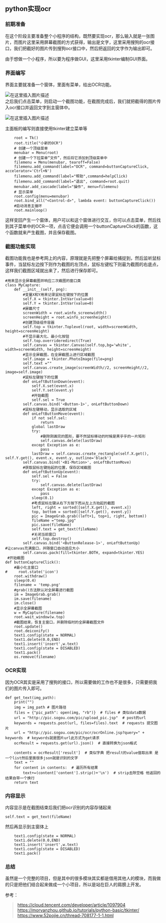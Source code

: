 ﻿##  python实现ocr  

###  前期准备    

在这个阶段主要准备整个小程序的结构，既然要实现ocr，那么输入就是一张图片，而图片这里采用屏幕截图的方式获得，输出是文字，这里采用搜狗的ocr接口，我们把截好的图片传到搜狗ocr接口中，然后把返回的文字作为输出即可。   

由于想做一个小程序，所以要为程序做GUI，这里采用tkinter编制GUI界面。   

### 界面编写  

界面主要就准备一个窗体，里面有菜单，给出OCR功能。  

![在这里插入图片描述](https://img-blog.csdnimg.cn/20181028152618872.jpg?x-oss-process=image/watermark,type_ZmFuZ3poZW5naGVpdGk,shadow_10,text_aHR0cHM6Ly9ibG9nLmNzZG4ubmV0L3FxXzI4ODg4ODM3,size_27,color_FFFFFF,t_70)   
之后我们点击菜单，则启动一个截图功能，在截图完成后，我们就把截得的图片传入ocr接口并返回文字到主窗体中。  

![在这里插入图片描述](https://img-blog.csdnimg.cn/20181028153451202.jpg?x-oss-process=image/watermark,type_ZmFuZ3poZW5naGVpdGk,shadow_10,text_aHR0cHM6Ly9ibG9nLmNzZG4ubmV0L3FxXzI4ODg4ODM3,size_27,color_FFFFFF,t_70)  

主面板的编写则直接使用tkinter建立菜单等  

		root = Tk() 
		root.title("小新的OCR")
		# 创建一个顶级菜单
	    menubar = Menu(root)
	    # 创建一个下拉菜单“文件”，然后将它添加到顶级菜单中
	    filemenu = Menu(menubar, tearoff=False)
	    filemenu.add_command(label="OCR", command=buttonCaptureClick, accelerator='Ctrl+N')
	    filemenu.add_command(label="帮助",command=helpClick)
	    filemenu.add_command(label="退出", command=root.quit)
	    menubar.add_cascade(label="操作", menu=filemenu)
	    # 显示菜单
	    root.config(menu=menubar)
	    root.bind_all("<Control-d>", lambda event: buttonCaptureClick())
	    #启动消息主循环
	    root.mainloop()  

这样变回产生一个窗体，用户可以和这个窗体进行交互，你可以点击菜单，然后找到其子菜单中的OCR一项，点击它便会调用一个buttonCaptureClick的函数，这个函数就来产生截图，并且保存截图。  

### 截图功能实现  

截图功能我也是参考网上的内容，原理就是先把整个屏幕给捕捉到，然后监听鼠标事件，当鼠标左边按下则作为截图的左顶点，鼠标左键松下则最为截图的右底点，这样我们截图区域就出来了，然后进行保存即可。  

```
#用来显示全屏幕截图并响应二次截图的窗口类
class MyCapture:
    def __init__(self, png):
        #变量X和Y用来记录鼠标左键按下的位置
        self.X = tkinter.IntVar(value=0)
        self.Y = tkinter.IntVar(value=0)
        #屏幕尺寸
        screenWidth = root.winfo_screenwidth()
        screenHeight = root.winfo_screenheight()
        #创建顶级组件容器
        self.top = tkinter.Toplevel(root, width=screenWidth, height=screenHeight)
        #不显示最大化、最小化按钮
        self.top.overrideredirect(True)
        self.canvas = tkinter.Canvas(self.top,bg='white', width=screenWidth, height=screenHeight)
        #显示全屏截图，在全屏截图上进行区域截图
        self.image = tkinter.PhotoImage(file=png)
        self.text =""
        self.canvas.create_image(screenWidth//2, screenHeight//2, image=self.image)
        #鼠标左键按下的位置
        def onLeftButtonDown(event):
            self.X.set(event.x)
            self.Y.set(event.y)
            #开始截图
            self.sel = True
        self.canvas.bind('<Button-1>', onLeftButtonDown)
        #鼠标左键移动，显示选取的区域
        def onLeftButtonMove(event):
            if not self.sel:
                return
            global lastDraw
            try:
                #删除刚画完的图形，要不然鼠标移动的时候是黑乎乎的一片矩形
                self.canvas.delete(lastDraw)
            except Exception as e:
                pass
            lastDraw = self.canvas.create_rectangle(self.X.get(), self.Y.get(), event.x, event.y, outline='black')
        self.canvas.bind('<B1-Motion>', onLeftButtonMove)
        #获取鼠标左键抬起的位置，保存区域截图
        def onLeftButtonUp(event):
            self.sel = False
            try:
                self.canvas.delete(lastDraw)
            except Exception as e:
                pass
            sleep(0.1)
            #考虑鼠标左键从右下方按下而从左上方抬起的截图
            left, right = sorted([self.X.get(), event.x])
            top, bottom = sorted([self.Y.get(), event.y])
            pic = ImageGrab.grab((left+1, top+1, right, bottom))
            fileName ="temp.jpg"
            pic.save(fileName)
            self.text = get_text(fileName)
            #关闭当前窗口
            self.top.destroy()
        self.canvas.bind('<ButtonRelease-1>', onLeftButtonUp)
#让canvas充满窗口，并随窗口自动适应大小
        self.canvas.pack(fill=tkinter.BOTH, expand=tkinter.YES)
 #开始截图
def buttonCaptureClick():
    #最小化主窗口
#     root.state('icon')
    root.withdraw()
    sleep(0.4)
    filename = 'temp.png'
    #grab()方法默认对全屏幕进行截图
    im = ImageGrab.grab()
    im.save(filename)
    im.close()
    #显示全屏幕截图
    w = MyCapture(filename)
    root.wait_window(w.top)
    #截图结束，恢复主窗口，并删除临时的全屏幕截图文件
    root.update()
    root.deiconify()
    text1.config(state = NORMAL)
    text1.delete(0.0,END)
    text1.insert('insert',w.text)
    text1.config(state = DISABLED)
    text1.pack()
    os.remove(filename)
```

### OCR实现  

因为OCR其实是采用了搜狗的接口，所以需要做的工作也不是很多，只需要把我们的图片传入即可。  

```
def get_text(img_path):
    print("")
    img = img_path # 图片路径
    files = {"pic_path": open(img, "rb")}  # files # 类似data数据
    url = "http://pic.sogou.com/pic/upload_pic.jsp"  # post的url
    keywords = requests.post(url, files=files).text  # requests 提交图片
    url = "http://pic.sogou.com/pic/ocr/ocrOnline.jsp?query=" + keywords  # keywords就是图片url此方式为get请求
    ocrResult = requests.get(url).json()  # 直接转换为json格式
    
    contents = ocrResult['result']  # 类似字典 把result的value值取出来 是一个list然后里面很多json就是识别的文字
    text = ""
    for content in contents:  # 遍历所有结果
        text+=(content['content'].strip()+'\n')  # strip去除空格 他返回的结果自带一个换行
    return text
```

### 内容显示  

内容显示是在截图结束后我们把ocr识别的内容存储起来    
	
	self.text = get_text(fileName)  
然后再显示到主窗体上    

	    text1.config(state = NORMAL)
	    text1.delete(0.0,END)
	    text1.insert('insert',w.text)
	    text1.config(state = DISABLED)
	    text1.pack()  

### 总结   

虽然是一个完整的项目，但是其中的很多模块其实都是借用其他人的模块，而我做的只是把他们结合起来做成一个小项目，所以是站在巨人的肩膀上开发。   

参考：
> https://cloud.tencent.com/developer/article/1097904  
> https://morvanzhou.github.io/tutorials/python-basic/tkinter/  
> https://www.52pojie.cn/thread-708177-1-1.html



